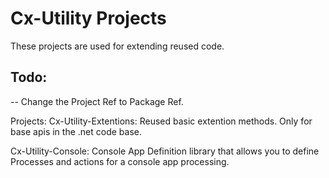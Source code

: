 # Cx-Utility Projects 
These projects are used for extending reused code. 

## Todo:
-- Change the Project Ref to Package Ref.

Projects: 
Cx-Utility-Extentions: Reused basic extention methods. Only for base apis in the .net code base.

Cx-Utility-Console: Console App Definition library that allows you to define Processes and actions for a console app processing.

